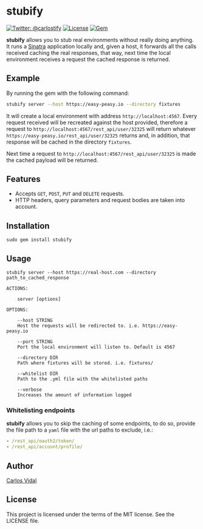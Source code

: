 # stubify

[![Twitter: @carlostify](https://img.shields.io/badge/contact-@carlostify-blue.svg?style=flat)](https://twitter.com/carlostify)
[![License](https://img.shields.io/badge/license-MIT-green.svg?style=flat)](https://github.com/nakiostudio/xcov/blob/master/LICENSE)
[![Gem](https://img.shields.io/gem/v/stubify.svg?style=flat)](http://rubygems.org/gems/stubify)

**stubify** allows you to stub real environments without really doing anything. It runs a [Sinatra](https://github.com/sinatra/sinatra)
application locally and, given a host, it forwards all the calls received caching the real responses, that way, next time the local
environment receives a request the cached response is returned.

## Example

By running the gem with the following command:
```bash
stubify server --host https://easy-peasy.io --directory fixtures
```

It will create a local environment with address `http://localhost:4567`. Every request received will be recreated against the host
provided, therefore a request to `http://localhost:4567/rest_api/user/32325` will return whatever `https://easy-peasy.io/rest_api/user/32325`
returns and, in addition, that response will be cached in the directory `fixtures`.

Next time a request to `http://localhost:4567/rest_api/user/32325` is made the cached payload will be returned.

## Features

* Accepts `GET`, `POST`, `PUT` and `DELETE` requests.
* HTTP headers, query parameters and request bodies are taken into account.

## Installation

```
sudo gem install stubify
```

## Usage

```
stubify server --host https://real-host.com --directory path_to_cached_response

ACTIONS:

    server [options]

OPTIONS:

    --host STRING
    Host the requests will be redirected to. i.e. https://easy-peasy.io

    --port STRING
    Port the local environment will listen to. Default is 4567

    --directory DIR
    Path where fixtures will be stored. i.e. fixtures/

    --whitelist DIR
    Path to the .yml file with the whitelisted paths

    --verbose
    Increases the amount of information logged
```

### Whitelisting endpoints

**stubify** allows you to skip the caching of some endpoints, to do so, provide the file path to
a `yaml` file with the url paths to exclude, i.e.:

```yaml
- /rest_api/oauth2/token/
- /rest_api/account/profile/
```

## Author

[Carlos Vidal](https://twitter.com/carlostify)

## License

This project is licensed under the terms of the MIT license. See the LICENSE file.

